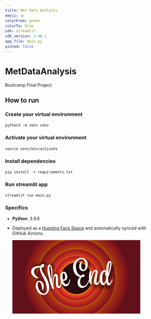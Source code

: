 ```yaml
---
title: Met Data Analysis
emoji: 📊
colorFrom: green
colorTo: blue
sdk: streamlit
sdk_version: 1.48.1
app_file: main.py
pinned: false
---
```


# MetDataAnalysis
Bootcamp Final Project

## How to run
### Create your virtual environment
`python3 -m venv venv`
### Activate your virtual environment
`source venv/bin/activate`
### Install dependencies
`pip install -r requirements.txt`
### Run streamlit app
`streamlit run main.py`

### Specifics 
- **Python**: 3.9.6
- Deployed as a [Hugging Face Space](https://huggingface.co/spaces/mg643/MetDataAnalysis) and automatically synced with GitHub Actions.

  ![GIF](end.jpg)


